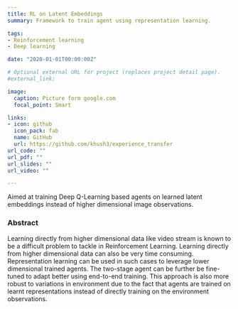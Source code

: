 ```yaml
---
title: RL on Latent Embeddings
summary: Framework to train agent using representation learning.

tags:
- Reinforcement learning
- Deep learning

date: "2020-01-01T00:00:00Z"

# Optional external URL for project (replaces project detail page).
#external_link:

image:
  caption: Picture form google.com
  focal_point: Smart

links:
- icon: github
  icon_pack: fab
  name: GitHub
  url: https://github.com/khush3/experience_transfer
url_code: ""
url_pdf: ""
url_slides: ""
url_video: ""

---
```

Aimed at training Deep Q-Learning based agents on learned latent embeddings instead of higher dimensional image observations.

### Abstract
Learning directly from higher dimensional data like video stream is known to be a difficult problem to tackle in Reinforcement Learning. Learning directly from higher dimensional data can also be very time consuming. Representation learning can be used in such cases to leverage lower dimensional trained agents. The two-stage agent can be further be fine-tuned to adapt better using end-to-end training. This approach is also more robust to variations in environment due to the fact that agents are trained on learnt representations instead of directly training on the environment observations.